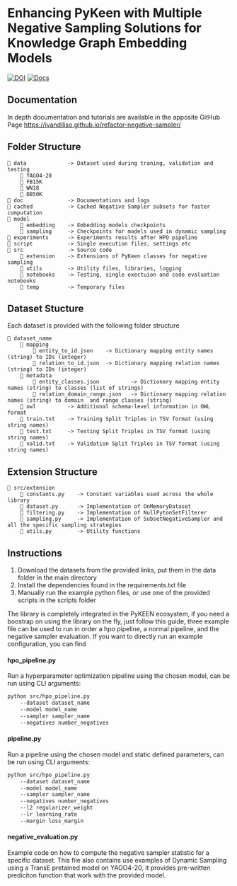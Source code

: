 # Enhancing PyKeen with Multiple Negative Sampling Solutions for Knowledge Graph Embedding Models
[![DOI](https://zenodo.org/badge/971351696.svg)](https://doi.org/10.5281/zenodo.15413074)
[![Docs](https://img.shields.io/badge/docs-online-success.svg)](https://ivandiliso.github.io/refactor-negative-sampler/)

## Documentation

In depth documentation and tutorials are available in the apposite GitHub Page https://ivandiliso.github.io/refactor-negative-sampler/

## Folder Structure

```
📁 data             -> Dataset used during traning, validation and testing
    📁 YAGO4-20     
    📁 FB15K        
    📁 WN18        
    📁 DB50K        
📁 doc              -> Documentations and logs
📁 cached           -> Cached Negative Sampler subsets for faster computation
📁 model
    📁 embedding    -> Embedding models checkpoints
    📁 sampling     -> Checkpoints for models used in dynamic sampling
📁 experiments      -> Experiments results after HPO pipeline
📁 script           -> Single execution files, settings etc     
📁 src              -> Source code
    📁 extension    -> Extensions of PyKeen classes for negative sampling
    📁 utils        -> Utility files, libraries, logging
    📁 notebooks    -> Testing, single exectuion and code evaluation notebooks
    📁 temp         -> Temporary files 
```

## Dataset Stucture

Each dataset is provided with the following folder structure

```
📁 dataset_name
    📁 mapping      
        📄 entity_to_id.json    -> Dictionary mapping entity names (string) to IDs (integer)
        📄 relation_to_id.json  -> Dictionary mapping relation names (string) to IDs (integer)
    📁 metadata
        📄 entity_classes.json          -> Dictionary mapping entity names (string) to classes (list of strings)
        📄 relation_domain_range.json   -> Dictionary mapping relation names (string) to domain  and range classes (string)
    📁 owl          -> Additional schema-level information in OWL format
    📄 train.txt    -> Training Split Triples in TSV format (using string names)
    📄 test.txt     -> Testing Split Triples in TSV format (using string names)
    📄 valid.txt    -> Validation Split Triples in TSV format (using string names)
```

## Extension Structure

```
📁 src/extension
    📄 constants.py    -> Constant variables used across the whole library
    📄 dataset.py      -> Implementation of OnMemoryDataset
    📄 filtering.py    -> Implementation of NullPytonSetFilterer
    📄 sampling.py     -> Implementation of SubsetNegativeSampler and all the specific sampling strategies
    📄 utils.py        -> Utility functions

```

## Instructions

1. Download the datasets from the provided links, put them in the data folder in the main directory
2. Install the dependencies found in the requirements.txt file
3. Manually run the example python files, or use one of the provided scripts in the scripts folder

The library is completely integrated in the PyKEEN ecosystem, if you need a boostrap on using the library on the fly, just 
follow this guide, three example file can be used to run in order a hpo pipeline, a normal pipeline, and the negative sampler
evaluation. If you want to directly run an example configuration, you can find 

#### hpo_pipeline.py
Run a hyperparameter optimization pipeline using the chosen model, can be run using CLI arguments:

```bash
python src/hpo_pipeline.py 
    --dataset dataset_name 
    --model model_name 
    --sampler sampler_name 
    --negatives number_negatives
```

#### pipeline.py
Run a pipeline using the chosen model and static defined parameters, can be run using CLI arguments:

```bash
python src/hpo_pipeline.py 
    --dataset dataset_name 
    --model model_name 
    --sampler sampler_name 
    --negatives number_negatives 
    --l2 regularizer_weight 
    --lr learning_rate 
    --margin loss_margin
```

#### negative_evaluation.py

Example code on how to compute the negative sampler statistic for a specific dataset. This file also contains use examples 
of Dynamic Sampling using a TransE pretained model on YAGO4-20, it provides pre-written prediciton function that work 
with the provided model.




